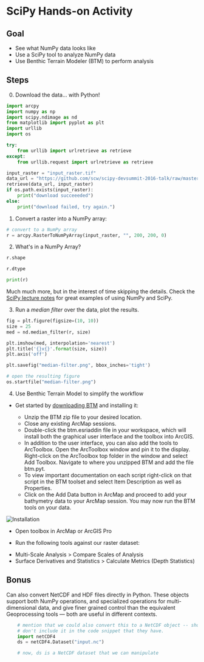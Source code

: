 SciPy Hands-on Activity
=======================

Goal
----

 - See what NumPy data looks like
 - Use a SciPy tool to analyze NumPy data
 - Use Benthic Terrain Modeler (BTM) to perform analysis

Steps
-----

0. Download the data... with Python!
```python
import arcpy
import numpy as np
import scipy.ndimage as nd
from matplotlib import pyplot as plt
import urllib
import os

try:
    from urllib import urlretrieve as retrieve
except:
    from urllib.request import urlretrieve as retrieve

input_raster = "input_raster.tif"
data_url = "https://github.com/scw/scipy-devsummit-2016-talk/raw/master/examples/data/input_raster.tif"
retrieve(data_url, input_raster)
if os.path.exists(input_raster):
    print("download succeeeded")
else:
    print("download failed, try again.")
```

1. Convert a raster into a NumPy array:

```python
# convert to a NumPy array
r = arcpy.RasterToNumPyArray(input_raster, "", 200, 200, 0)
```    

2. What's in a NumPy Array?

```python
r.shape

r.dtype

print(r)
```
Much much more, but in the interest of time skipping the details. Check the [SciPy lecture notes](http://www.scipy-lectures.org/) for great examples of using NumPy and SciPy.

3. Run a _median filter_ over the data, plot the results.

```python
fig = plt.figure(figsize=(10, 10))
size = 25
med = nd.median_filter(r, size)

plt.imshow(med, interpolation='nearest')
plt.title('{}x{}'.format(size, size))
plt.axis('off')

plt.savefig("median-filter.png", bbox_inches='tight')

# open the resulting figure
os.startfile("median-filter.png")
```

4. Use Benthic Terrain Model to simplify the workflow

 - Get started by [downloading BTM](https://4326.us/esri/btm-3.0-final.zip) and installing it:

    + Unzip the BTM zip file to your desired location.
    + Close any existing ArcMap sessions.
    + Double-click the btm.esriaddin file in your workspace, which will install both the graphical user interface and the toolbox into ArcGIS.
    + In addition to the user interface, you can also add the tools to ArcToolbox. Open the ArcToolbox window and pin it to the display. Right-click on the ArcToolbox top folder in the window and select Add Toolbox. Navigate to where you unzipped BTM and add the file btm.pyt.
    + To view important documentation on each script right-click on that script in the BTM toolset and select Item Description as well as Properties.
    + Click on the Add Data button in ArcMap and proceed to add your bathymetry data to your ArcMap session. You may now run the BTM tools on your data.

![Installation](https://raw.github.com/EsriOceans/btm/master/resources/btm-install.gif)


 - Open toolbox in ArcMap or ArcGIS Pro

 - Run the following tools against our raster dataset:

  + Multi-Scale Analysis > Compare Scales of Analysis
  + Surface Derivatives and Statistics > Calculate Metrics (Depth Statistics)

Bonus
-----

Can also convert NetCDF and HDF files directly in Python. These objects support both NumPy operations, and specialized operations for multi-dimensional data, and give finer grained control than the equivalent Geoprocessing tools &mdash; both are useful in different contexts.

```python
    # mention that we could also convert this to a NetCDF object -- show this but 
    # don't include it in the code snippet that they have.
    import netCDF4
    ds = netCDF4.Dataset("input.nc")

    # now, ds is a NetCDF dataset that we can manipulate
```
